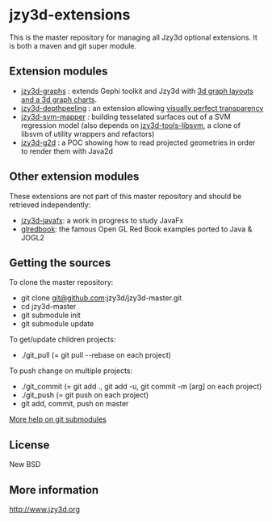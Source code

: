 jzy3d-extensions
================

This is the master repository for managing all Jzy3d optional extensions.
It is both a maven and git super module.

Extension modules
-----------------
- <a href="https://github.com/jzy3d/jzy3d-graphs">jzy3d-graphs</a> : extends Gephi toolkit and Jzy3d with <a href="http://www.jzy3d.org/plugins-graphs.php">3d graph layouts and a 3d graph charts</a>. 
- <a href="https://github.com/jzy3d/jzy3d-depthpeeling">jzy3d-depthpeeling</a> : an extension allowing <a href="http://www.jzy3d.org/plugin-depthpeeling.php">visually perfect transparency</a>
- <a href="https://github.com/jzy3d/jzy3d-svm-mapper">jzy3d-svm-mapper</a> : building tesselated surfaces out of a SVM regression model (also depends on <a href="https://github.com/jzy3d/jzy3d-tools-libsvm">jzy3d-tools-libsvm</a>, a clone of libsvm of utility wrappers and refactors)
- <a href="https://github.com/jzy3d/jzy3d-g2d">jzy3d-g2d</a> : a POC showing how to read projected geometries in order to render them with Java2d

Other extension modules
-----------------------
These extensions are not part of this master repository and should be retrieved independently:
- <a href="https://github.com/jzy3d/jzy3d-javafx">jzy3d-javafx</a>: a work in progress to study JavaFx
- <a href="https://github.com/jzy3d/glredbook">glredbook</a>: the famous Open GL Red Book examples ported to Java & JOGL2

Getting the sources
-----------------------------------
To clone the master repository:
- git clone git@github.com:jzy3d/jzy3d-master.git
- cd jzy3d-master
- git submodule init
- git submodule update

To get/update children projects:
- ./git_pull (= git pull --rebase on each project)

To push change on multiple projects:
- ./git_commit (= git add ., git add -u, git commit -m [arg] on each project)
- ./git_push (= git push on each project)
- git add, commit, push on master

<a href="http://git-scm.com/book/en/Git-Tools-Submodules">More help on git submodules</a>


License
--------------
New BSD

More information
--------------
http://www.jzy3d.org

